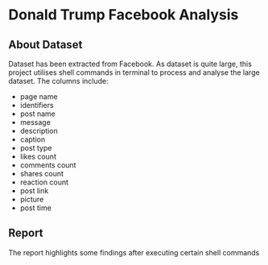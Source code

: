 # Donald Trump Facebook Analysis

## About Dataset
Dataset has been extracted from Facebook. As dataset is quite large, this project utilises shell commands in terminal to process and analyse the large dataset.
The columns include:
- page name
- identifiers
- post name
- message
- description
- caption
- post type
- likes count
- comments count
- shares count
- reaction count
- post link
- picture
- post time

## Report
The report highlights some findings after executing certain shell commands
